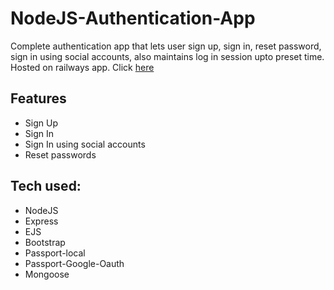 # NodeJS-Authentication-App
Complete authentication app that lets user sign up, sign in, reset password, sign in using social accounts, also maintains log in session upto preset time.
Hosted on railways app. Click [here](https://nodejs-authentication-app-production.up.railway.app/)

## Features
* Sign Up
* Sign In
* Sign In using social accounts
* Reset passwords

## Tech used:

* NodeJS
* Express
* EJS
* Bootstrap
* Passport-local
* Passport-Google-Oauth
* Mongoose
